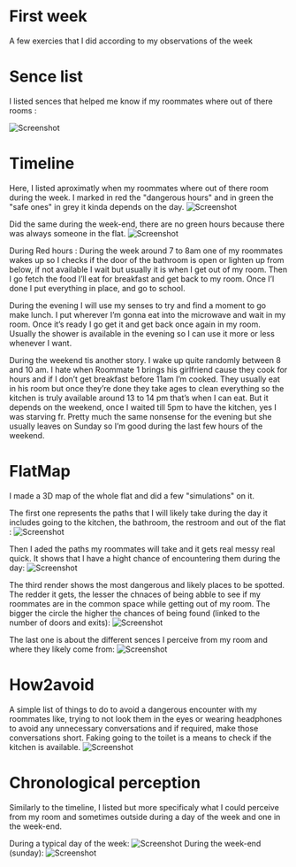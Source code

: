 # First week
A few exercies that I did according to my observations of the week

# Sence list
I listed sences that helped me know if my roommates where out of there rooms :

![Screenshot](20.59.14.png)

# Timeline
Here, I listed aproximatly when my roommates where out of there room during the week. I marked in red the "dangerous hours" and in green the "safe ones" in grey it kinda depends on the day.
![Screenshot](20.53.34.png)

Did the same during the week-end, there are no green hours because there was always someone in the flat.
![Screenshot](23.13.32.png)

During Red hours :
During the week around 7 to 8am one of my roommates wakes up so I checks if the door of the bathroom is open or lighten up from below, if not available I wait but usually it is when I get out of my room. Then I go fetch the food I’ll eat for breakfast and get back to my room. Once I’l done I put everything in place, and go to school.

During the evening I will use my senses to try and find a moment to go make lunch. I put wherever I’m gonna eat into the microwave and wait in my room. Once it’s ready I go get it and get back once again in my room. Usually the shower is available in the evening so I can use it more or less whenever I want.

During the weekend tis another story. I wake up quite randomly between 8 and 10 am. I hate when Roommate 1 brings his girlfriend cause they cook for hours and if I don’t get breakfast before 11am I’m cooked. They usually eat in his room but once they’re done they take ages to clean everything so the kitchen is truly available around 13 to 14 pm that’s when I can eat. But it depends on the weekend, once I waited till 5pm to have the kitchen, yes I was starving fr. Pretty much the same nonsense for the evening but she usually leaves on Sunday so I’m good during the last few hours of the weekend.

# FlatMap
I made a 3D map of the whole flat and did a few "simulations" on it.

The first one represents the paths that I will likely take during the day it includes going to the kitchen, the bathroom, the restroom and out of the flat :
![Screenshot](21.04.53.png)

Then I aded the paths my roommates will take and it gets real messy real quick. It shows that I have a hight chance of encountering them during the day:
![Screenshot](21.05.01.png)

The third render shows the most dangerous and likely places to be spotted. The redder it gets, the lesser the chnaces of being abble to see if my roommates are in the common space while getting out of my room. The bigger the circle the higher the chances of being found (linked to the number of doors and exits):
![Screenshot](21.05.10.png)

The last one is about the different sences I perceive from my room and where they likely come from:
![Screenshot](21.05.19.png)

# How2avoid
A simple list of things to do to avoid a dangerous encounter with my roommates like, trying to not look them in the eyes or wearing headphones to avoid any unnecessary conversations and if required, make those conversations short. Faking going to the toilet is a means to check if the kitchen is available.
![Screenshot](how2avoid.png)

# Chronological perception

Similarly to the timeline, I listed but more specificaly what I could perceive from my room and sometimes outside during a day of the week and one in the week-end.

During a typical day of the week:
![Screenshot](wh.png)
During the week-end (sunday):
![Screenshot](weh.png)
